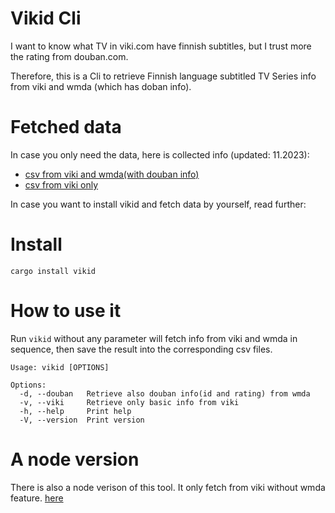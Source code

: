 # Vikid Cli

I want to know what TV in viki.com have finnish subtitles, but I trust more the rating from douban.com.

Therefore, this is a Cli to retrieve Finnish language subtitled TV Series info from viki and wmda (which has doban info).

# Fetched data

In case you only need the data, here is collected info (updated: 11.2023):
- [csv from viki and wmda(with douban info)](./result2.csv)
- [csv from viki only](./result.csv)

In case you want to install vikid and fetch data by yourself, read further:

# Install

`cargo install vikid`

# How to use it

Run `vikid` without any parameter will fetch info from viki and wmda in
sequence, then save the result into the corresponding csv files.

```
Usage: vikid [OPTIONS]

Options:
  -d, --douban   Retrieve also douban info(id and rating) from wmda
  -v, --viki     Retrieve only basic info from viki
  -h, --help     Print help
  -V, --version  Print version
```

# A node version

There is also a node verison of this tool. It only fetch from viki without wmda feature. 
[here](https://github.com/xixiaofinland/viki-videos-with-finnish-subtitle)
